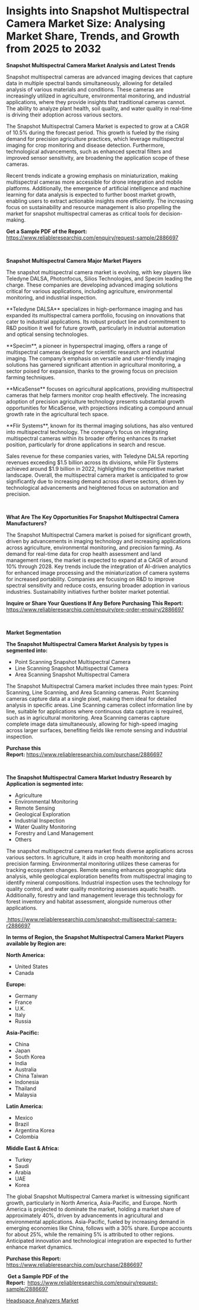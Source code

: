 <p><h1>Insights into Snapshot Multispectral Camera Market Size: Analysing Market Share, Trends, and Growth from 2025 to 2032</h1></p><p><strong>Snapshot Multispectral Camera Market Analysis and Latest Trends</strong></p>
<p><p>Snapshot multispectral cameras are advanced imaging devices that capture data in multiple spectral bands simultaneously, allowing for detailed analysis of various materials and conditions. These cameras are increasingly utilized in agriculture, environmental monitoring, and industrial applications, where they provide insights that traditional cameras cannot. The ability to analyze plant health, soil quality, and water quality in real-time is driving their adoption across various sectors.</p><p>The Snapshot Multispectral Camera Market is expected to grow at a CAGR of 10.5% during the forecast period. This growth is fueled by the rising demand for precision agriculture practices, which leverage multispectral imaging for crop monitoring and disease detection. Furthermore, technological advancements, such as enhanced spectral filters and improved sensor sensitivity, are broadening the application scope of these cameras.</p><p>Recent trends indicate a growing emphasis on miniaturization, making multispectral cameras more accessible for drone integration and mobile platforms. Additionally, the emergence of artificial intelligence and machine learning for data analysis is expected to further boost market growth, enabling users to extract actionable insights more efficiently. The increasing focus on sustainability and resource management is also propelling the market for snapshot multispectral cameras as critical tools for decision-making.</p></p>
<p><strong>Get a Sample PDF of the Report:&nbsp;</strong> <a href="https://www.reliableresearchiq.com/enquiry/request-sample/2886697?utm_campaign=2456&utm_medium=2&utm_source=Github&utm_content=ia&utm_term=13032025&utm_id=snapshot-multispectral-camera">https://www.reliableresearchiq.com/enquiry/request-sample/2886697</a></p>
<p>&nbsp;</p>
<p><strong>Snapshot Multispectral Camera Major Market Players</strong></p>
<p><p>The snapshot multispectral camera market is evolving, with key players like Teledyne DALSA, Photonfocus, Silios Technologies, and Specim leading the charge. These companies are developing advanced imaging solutions critical for various applications, including agriculture, environmental monitoring, and industrial inspection.</p><p>**Teledyne DALSA** specializes in high-performance imaging and has expanded its multispectral camera portfolio, focusing on innovations that cater to industrial applications. Its robust product line and commitment to R&D position it well for future growth, particularly in industrial automation and optical sensing technologies.</p><p>**Specim**, a pioneer in hyperspectral imaging, offers a range of multispectral cameras designed for scientific research and industrial imaging. The company’s emphasis on versatile and user-friendly imaging solutions has garnered significant attention in agricultural monitoring, a sector poised for expansion, thanks to the growing focus on precision farming techniques.</p><p>**MicaSense** focuses on agricultural applications, providing multispectral cameras that help farmers monitor crop health effectively. The increasing adoption of precision agriculture technology presents substantial growth opportunities for MicaSense, with projections indicating a compound annual growth rate in the agricultural tech space.</p><p>**Flir Systems**, known for its thermal imaging solutions, has also ventured into multispectral technology. The company’s focus on integrating multispectral cameras within its broader offering enhances its market position, particularly for drone applications in search and rescue.</p><p>Sales revenue for these companies varies, with Teledyne DALSA reporting revenues exceeding $1.5 billion across its divisions, while Flir Systems achieved around $1.9 billion in 2022, highlighting the competitive market landscape. Overall, the multispectral camera market is anticipated to grow significantly due to increasing demand across diverse sectors, driven by technological advancements and heightened focus on automation and precision.</p></p>
<p>&nbsp;</p>
<p><strong>What Are The Key Opportunities For Snapshot Multispectral Camera Manufacturers?</strong></p>
<p><p>The Snapshot Multispectral Camera market is poised for significant growth, driven by advancements in imaging technology and increasing applications across agriculture, environmental monitoring, and precision farming. As demand for real-time data for crop health assessment and land management rises, the market is expected to expand at a CAGR of around 10% through 2028. Key trends include the integration of AI-driven analytics for enhanced image processing and the miniaturization of camera systems for increased portability. Companies are focusing on R&D to improve spectral sensitivity and reduce costs, ensuring broader adoption in various industries. Sustainability initiatives further bolster market potential.</p></p>
<p><strong>Inquire or Share Your Questions If Any Before Purchasing This Report:</strong> <a href="https://www.reliableresearchiq.com/enquiry/pre-order-enquiry/2886697?utm_campaign=2456&utm_medium=2&utm_source=Github&utm_content=ia&utm_term=13032025&utm_id=snapshot-multispectral-camera">https://www.reliableresearchiq.com/enquiry/pre-order-enquiry/2886697</a></p>
<p>&nbsp;</p>
<p><strong>Market Segmentation</strong></p>
<p><strong>The Snapshot Multispectral Camera Market Analysis by types is segmented into:</strong></p>
<p><ul><li>Point Scanning Snapshot Multispectral Camera</li><li>Line Scanning Snapshot Multispectral Camera</li><li>Area Scanning Snapshot Multispectral Camera</li></ul></p>
<p><p>The Snapshot Multispectral Camera market includes three main types: Point Scanning, Line Scanning, and Area Scanning cameras. Point Scanning cameras capture data at a single pixel, making them ideal for detailed analysis in specific areas. Line Scanning cameras collect information line by line, suitable for applications where continuous data capture is required, such as in agricultural monitoring. Area Scanning cameras capture complete image data simultaneously, allowing for high-speed imaging across larger surfaces, benefiting fields like remote sensing and industrial inspection.</p></p>
<p><strong>Purchase this Report:&nbsp;</strong><a href="https://www.reliableresearchiq.com/purchase/2886697?utm_campaign=2456&utm_medium=2&utm_source=Github&utm_content=ia&utm_term=13032025&utm_id=snapshot-multispectral-camera">https://www.reliableresearchiq.com/purchase/2886697</a></p>
<p>&nbsp;</p>
<p><strong>The Snapshot Multispectral Camera Market Industry Research by Application is segmented into:</strong></p>
<p><ul><li>Agriculture</li><li>Environmental Monitoring</li><li>Remote Sensing</li><li>Geological Exploration</li><li>Industrial Inspection</li><li>Water Quality Monitoring</li><li>Forestry and Land Management</li><li>Others</li></ul></p>
<p><p>The snapshot multispectral camera market finds diverse applications across various sectors. In agriculture, it aids in crop health monitoring and precision farming. Environmental monitoring utilizes these cameras for tracking ecosystem changes. Remote sensing enhances geographic data analysis, while geological exploration benefits from multispectral imaging to identify mineral compositions. Industrial inspection uses the technology for quality control, and water quality monitoring assesses aquatic health. Additionally, forestry and land management leverage this technology for forest inventory and habitat assessment, alongside numerous other applications.</p></p>
<p><a href="https://www.reliableresearchiq.com/snapshot-multispectral-camera-r2886697?utm_campaign=2456&utm_medium=2&utm_source=Github&utm_content=ia&utm_term=13032025&utm_id=snapshot-multispectral-camera">&nbsp;https://www.reliableresearchiq.com/snapshot-multispectral-camera-r2886697</a></p>
<p><strong>In terms of Region, the Snapshot Multispectral Camera Market Players available by Region are:</strong></p>
<p>
    <p> <strong> North America: </strong>
        <ul>
            <li>United States</li>
            <li>Canada</li>
        </ul>
        </p> 
    <p> <strong> Europe: </strong>
        <ul>
            <li>Germany</li>
            <li>France</li>
            <li>U.K.</li>
            <li>Italy</li>
            <li>Russia</li>
        </ul>
        </p> 
    <p> <strong> Asia-Pacific: </strong>
        <ul>
            <li>China</li>
            <li>Japan</li>
            <li>South Korea</li>
            <li>India</li>
            <li>Australia</li>
            <li>China Taiwan</li>
            <li>Indonesia</li>
            <li>Thailand</li>
            <li>Malaysia</li>
        </ul>
        </p> 
    <p> <strong> Latin America: </strong>
        <ul>
            <li>Mexico</li>
            <li>Brazil</li>
            <li>Argentina Korea</li>
            <li>Colombia</li>
        </ul>
        </p> 
    <p> <strong> Middle East & Africa: </strong>
        <ul>
            <li>Turkey</li>
            <li>Saudi</li>
            <li>Arabia</li>
            <li>UAE</li>
            <li>Korea</li>
        </ul>
    </p>
    </p>
<p><p>The global Snapshot Multispectral Camera market is witnessing significant growth, particularly in North America, Asia-Pacific, and Europe. North America is projected to dominate the market, holding a market share of approximately 40%, driven by advancements in agricultural and environmental applications. Asia-Pacific, fueled by increasing demand in emerging economies like China, follows with a 30% share. Europe accounts for about 25%, while the remaining 5% is attributed to other regions. Anticipated innovation and technological integration are expected to further enhance market dynamics.</p></p>
<p><strong>Purchase this Report: </strong><a href="https://www.reliableresearchiq.com/purchase/2886697?utm_campaign=2456&utm_medium=2&utm_source=Github&utm_content=ia&utm_term=13032025&utm_id=snapshot-multispectral-camera">https://www.reliableresearchiq.com/purchase/2886697</a></p>
<p>&nbsp;<strong>Get a Sample PDF of the Report:&nbsp;&nbsp;</strong><a href="https://www.reliableresearchiq.com/enquiry/request-sample/2886697?utm_campaign=2456&utm_medium=2&utm_source=Github&utm_content=ia&utm_term=13032025&utm_id=snapshot-multispectral-camera">https://www.reliableresearchiq.com/enquiry/request-sample/2886697</a></p>
<p><strong></strong></p>
<p><p><a href="https://github.com/oslieselotte2192/Market-Research-Report-List-1/blob/main/headspace-analyzers-market.md?utm_campaign=2456&utm_medium=2&utm_source=Github&utm_content=ia&utm_term=13032025&utm_id=snapshot-multispectral-camera">Headspace Analyzers Market</a></p></p>
